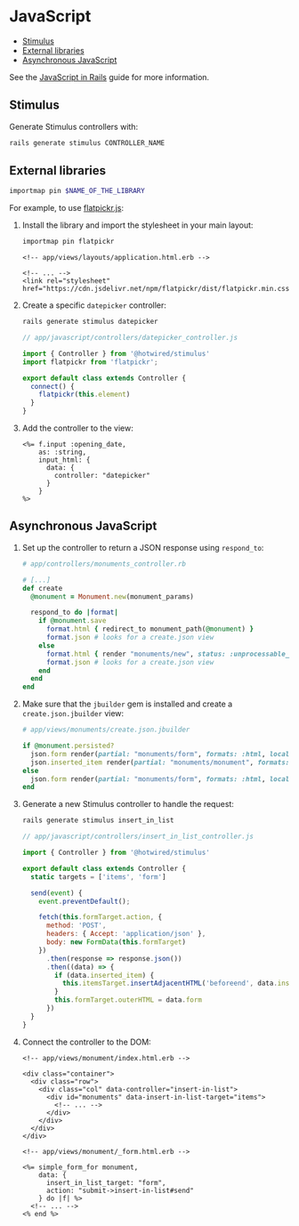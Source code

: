 # JavaScript

- [Stimulus](#stimulus)
- [External libraries](#external-libraries)
- [Asynchronous JavaScript](#asynchronous-javascript)

See the [JavaScript in Rails](https://guides.rubyonrails.org/working_with_javascript_in_rails.html) guide for more information.

## Stimulus

Generate Stimulus controllers with:

```sh
rails generate stimulus CONTROLLER_NAME
```

## External libraries

```sh
importmap pin $NAME_OF_THE_LIBRARY
```

For example, to use [flatpickr.js](https://flatpickr.js.org):

1. Install the library and import the stylesheet in your main layout:
  
    ```sh
    importmap pin flatpickr
    ```

    ```erb
    <!-- app/views/layouts/application.html.erb -->

    <!-- ... -->
    <link rel="stylesheet" href="https://cdn.jsdelivr.net/npm/flatpickr/dist/flatpickr.min.css">
    ```

2. Create a specific `datepicker` controller:

    ```sh
    rails generate stimulus datepicker
    ```

    ```js
    // app/javascript/controllers/datepicker_controller.js

    import { Controller } from '@hotwired/stimulus'
    import flatpickr from 'flatpickr';

    export default class extends Controller {
      connect() {
        flatpickr(this.element)
      }
    }
    ```

3. Add the controller to the view:

    ```erb
    <%= f.input :opening_date,
        as: :string,
        input_html: { 
          data: { 
            controller: "datepicker" 
          } 
        }
    %>
    ```

## Asynchronous JavaScript

1. Set up the controller to return a JSON response using `respond_to`:

    ```rb
    # app/controllers/monuments_controller.rb

    # [...]
    def create
      @monument = Monument.new(monument_params)

      respond_to do |format|
        if @monument.save
          format.html { redirect_to monument_path(@monument) }
          format.json # looks for a create.json view
        else
          format.html { render "monuments/new", status: :unprocessable_entity }
          format.json # looks for a create.json view
        end
      end
    end
    ```

2. Make sure that the `jbuilder` gem is installed and create a `create.json.jbuilder` view:

    ```rb
    # app/views/monuments/create.json.jbuilder

    if @monument.persisted?
      json.form render(partial: "monuments/form", formats: :html, locals: { monument: Monument.new })
      json.inserted_item render(partial: "monuments/monument", formats: :html, locals: { monument: @monument })
    else
      json.form render(partial: "monuments/form", formats: :html, locals: { monument: @monument })
    end
    ```

3. Generate a new Stimulus controller to handle the request:
  
    ```sh
    rails generate stimulus insert_in_list
    ```

    ```js
    // app/javascript/controllers/insert_in_list_controller.js

    import { Controller } from '@hotwired/stimulus'

    export default class extends Controller {
      static targets = ['items', 'form']

      send(event) {
        event.preventDefault();

        fetch(this.formTarget.action, {
          method: 'POST',
          headers: { Accept: 'application/json' },
          body: new FormData(this.formTarget)
        })
          .then(response => response.json())
          .then((data) => {
            if (data.inserted_item) {
              this.itemsTarget.insertAdjacentHTML('beforeend', data.inserted_item)
            }
            this.formTarget.outerHTML = data.form
          })
      }
    }
    ```

4. Connect the controller to the DOM:

    ```erb
    <!-- app/views/monument/index.html.erb -->

    <div class="container">
      <div class="row">
        <div class="col" data-controller="insert-in-list">
          <div id="monuments" data-insert-in-list-target="items">
            <!-- ... -->
          </div>
        </div>
      </div>
    </div>
    ```

    ```erb
    <!-- app/views/monument/_form.html.erb -->

    <%= simple_form_for monument,
        data: {
          insert_in_list_target: "form",
          action: "submit->insert-in-list#send"
        } do |f| %>
      <!-- ... -->
    <% end %>
    ```
